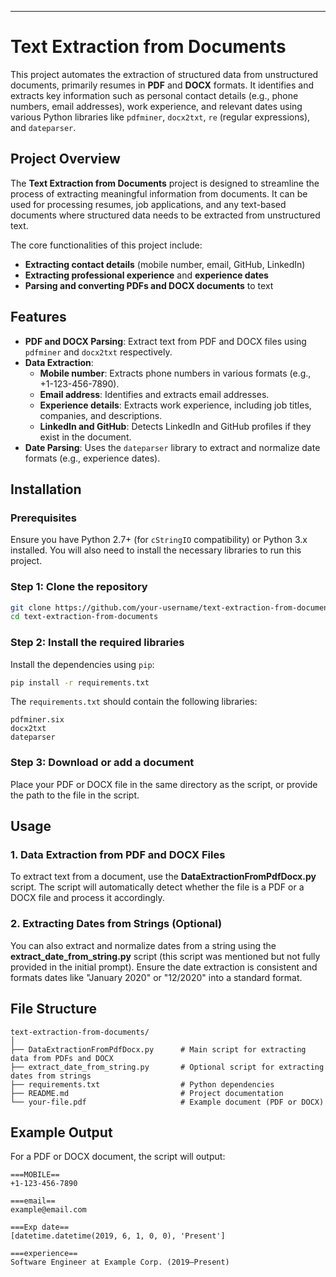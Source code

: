 

---

# Text Extraction from Documents

This project automates the extraction of structured data from unstructured documents, primarily resumes in **PDF** and **DOCX** formats. It identifies and extracts key information such as personal contact details (e.g., phone numbers, email addresses), work experience, and relevant dates using various Python libraries like `pdfminer`, `docx2txt`, `re` (regular expressions), and `dateparser`.

## Project Overview

The **Text Extraction from Documents** project is designed to streamline the process of extracting meaningful information from documents. It can be used for processing resumes, job applications, and any text-based documents where structured data needs to be extracted from unstructured text.

The core functionalities of this project include:
- **Extracting contact details** (mobile number, email, GitHub, LinkedIn)
- **Extracting professional experience** and **experience dates**
- **Parsing and converting PDFs and DOCX documents** to text

## Features

- **PDF and DOCX Parsing**: Extract text from PDF and DOCX files using `pdfminer` and `docx2txt` respectively.
- **Data Extraction**:
  - **Mobile number**: Extracts phone numbers in various formats (e.g., +1-123-456-7890).
  - **Email address**: Identifies and extracts email addresses.
  - **Experience details**: Extracts work experience, including job titles, companies, and descriptions.
  - **LinkedIn and GitHub**: Detects LinkedIn and GitHub profiles if they exist in the document.
- **Date Parsing**: Uses the `dateparser` library to extract and normalize date formats (e.g., experience dates).

## Installation

### Prerequisites

Ensure you have Python 2.7+ (for `cStringIO` compatibility) or Python 3.x installed. You will also need to install the necessary libraries to run this project.

### Step 1: Clone the repository

```bash
git clone https://github.com/your-username/text-extraction-from-documents.git
cd text-extraction-from-documents
```

### Step 2: Install the required libraries

Install the dependencies using `pip`:

```bash
pip install -r requirements.txt
```

The `requirements.txt` should contain the following libraries:

```
pdfminer.six
docx2txt
dateparser
```

### Step 3: Download or add a document

Place your PDF or DOCX file in the same directory as the script, or provide the path to the file in the script.

## Usage

### 1. **Data Extraction from PDF and DOCX Files**

To extract text from a document, use the **DataExtractionFromPdfDocx.py** script. The script will automatically detect whether the file is a PDF or a DOCX file and process it accordingly.

### 2. **Extracting Dates from Strings (Optional)**

You can also extract and normalize dates from a string using the **extract_date_from_string.py** script (this script was mentioned but not fully provided in the initial prompt). Ensure the date extraction is consistent and formats dates like "January 2020" or "12/2020" into a standard format.

## File Structure

```plaintext
text-extraction-from-documents/
│
├── DataExtractionFromPdfDocx.py      # Main script for extracting data from PDFs and DOCX
├── extract_date_from_string.py       # Optional script for extracting dates from strings
├── requirements.txt                  # Python dependencies
├── README.md                         # Project documentation
└── your-file.pdf                     # Example document (PDF or DOCX)
```

## Example Output

For a PDF or DOCX document, the script will output:

```plaintext
===MOBILE==
+1-123-456-7890

===email==
example@email.com

===Exp date==
[datetime.datetime(2019, 6, 1, 0, 0), 'Present']

===experience==
Software Engineer at Example Corp. (2019–Present)
```
